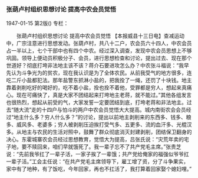 ### 张葫卢村组织思想讨论  提高中农会员觉悟

1947-01-15
第2版()
专栏：

　　张葫卢村组织思想讨论
    提高中农会员觉悟
    【本报威县十三日电】查减运动中，广宗注意进行思想发动。张葫卢村，共八十二户，农会员六十四人，中农会员占一半以上，七个干部中也有四个中农。经过深入调查，发现中农会员思想上不够巩固。领导上便动员积极分子、会员，进行思想检查和讨论，提出过去、现在那个世道好？彻底打垮非法地主该不该？蒋介石要进攻怎么办？中农张斗福说：“我早先认为斗争光为的贫农，现在我认识是为了全体农民。从前我受气的地方很多，连吃二斤小盐都犯法。那年盐警东抓淋小盐的，把我拴了一绳，还罚了十块钱。地主靠着剥削吃好的喝好的，吃不着小盐，拴也拴不着他，受罪都是穷人，想起来真痛心。现在可痛快了，真是大家不团结起来打垮地主老蒋，就不能过。”其他各组发言也很热烈，想起从前受的气，大家发誓一定要团结到底，打垮老蒋和非法地主。过去“随大流”走的十四户与怕斗的两户中农会员觉悟大大提高。城内南街农会会员经过“地主什么多？穷人什么多？”的讨论，提出以前地主剥削来的东西多、钱多、粮多、威风多、老婆多；穷人被剥削压迫挨打受气多、五更多、流的血汗多、光棍汉多。从地主与农民的生活对照中，鼓舞了群众彻底消灭封建剥削，团结保卫翻身的决心。东霍城寨农会员经过思想教育，觉悟大为提高，吕张氏说：“灾荒年卖的宅子地，要不赎回来，咱们早就饿死了。我一辈子忘不了共产党毛主席。”张贵芝说：“先前我爷扛了一辈子活，一家子挨了一辈饿；共产党给俺家的福强似爷爷扛一辈子活。”工会主任说：“在共产党毛主席领导下，雇工增了资，分了斗争果实，家中有了地种，有了饭吃，今年回家，再也不扛活了，我打算着回家娶个媳妇哩。”
